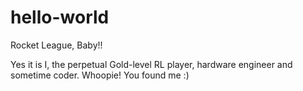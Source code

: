 # hello-world
Rocket League, Baby!!

Yes it is I, the perpetual Gold-level RL player, hardware engineer and sometime coder. Whoopie! You found me :) 
